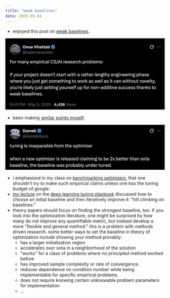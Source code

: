 ```yaml
---
title: "weak baselines"
date: 2025-05-04
---
```


- enjoyed this post on [weak baselines](https://x.com/lateinteraction/status/1918798801982160935). 

![weak baselines](/assets/figures/weak-baselines.png)

- been making [similar points myself](https://x.com/damekdavis/status/1911512233491964219).

![benchmarking](/assets/figures/benchmarking-is-hard.png)

- i emphasized in my class on [benchmarking optimizers](https://damekdavis.com/STAT-4830/section/10/notes.md), that one shouldn't try to make such empirical claims unless one has the tuning budget of google. 
- [my lecture](https://damekdavis.com/STAT-4830/section/11/notes.md) on the [deep learning tuning playbook](https://github.com/google-research/tuning_playbook) discussed how to choose  an initial baseline and then iteratively improve it: "hill climbing on baselines." 
- theory papers should focus on finding the strongest baseline, too. if you look into the optimization literature, one might be surprised by how many do not improve any quantifiable metric, but instead develop a more "flexible and general method." this is a problem with methods driven research. some better ways to set the baseline in theory of optimization include showing your method provably:
    - has a larger initialization region
    - accelerates over sota in a neighborhood of the solution
    - "works" for a class of problems where no principled method worked before
    - has improved sample complexity or rate of convergence.
    - reduces dependence on condition number while being implementable for specific empirical problems. 
    - does not require knowing certain unknowable problem parameters for implementation
    - ...